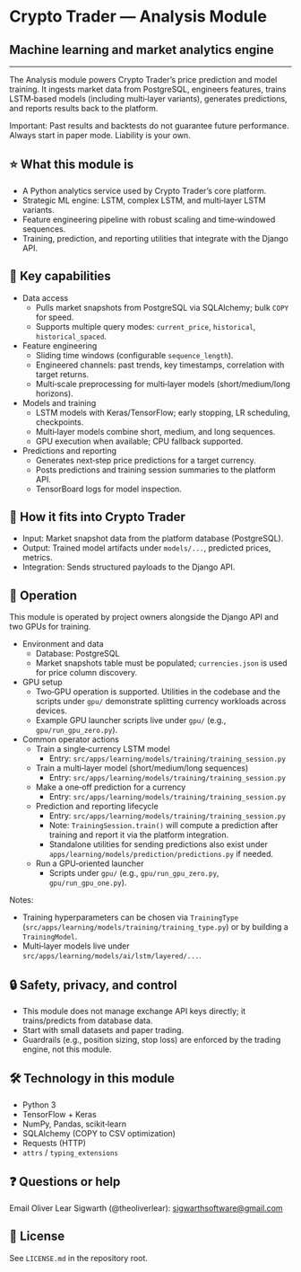 # Crypto Trader — Analysis Module
## Machine learning and market analytics engine

---

The Analysis module powers Crypto Trader’s price prediction and model 
training. It ingests market data from PostgreSQL, engineers features, trains
LSTM‑based models (including multi‑layer variants), generates predictions, and
reports results back to the platform.

Important: Past results and backtests do not guarantee future performance.
Always start in paper mode. Liability is your own.

## ⭐️ What this module is
- A Python analytics service used by Crypto Trader’s core platform.
- Strategic ML engine: LSTM, complex LSTM, and multi‑layer LSTM variants.
- Feature engineering pipeline with robust scaling and time‑windowed sequences.
- Training, prediction, and reporting utilities that integrate with the Django
  API.

## 🧭 Key capabilities
- Data access
  - Pulls market snapshots from PostgreSQL via SQLAlchemy; bulk `COPY` for
    speed.
  - Supports multiple query modes: `current_price`, `historical`,
    `historical_spaced`.
- Feature engineering
  - Sliding time windows (configurable `sequence_length`).
  - Engineered channels: past trends, key timestamps, correlation with target 
    returns.
  - Multi‑scale preprocessing for multi‑layer models (short/medium/long
    horizons).
- Models and training
  - LSTM models with Keras/TensorFlow; early stopping, LR scheduling,
    checkpoints.
  - Multi‑layer models combine short, medium, and long sequences.
  - GPU execution when available; CPU fallback supported.
- Predictions and reporting
  - Generates next‑step price predictions for a target currency.
  - Posts predictions and training session summaries to the platform API.
  - TensorBoard logs for model inspection.

## 🔗 How it fits into Crypto Trader
- Input: Market snapshot data from the platform database (PostgreSQL).
- Output: Trained model artifacts under `models/...`, predicted prices,
  metrics.
- Integration: Sends structured payloads to the Django API.

## 🧰 Operation
This module is operated by project owners alongside the Django API and two
GPUs for training.

- Environment and data
  - Database: PostgreSQL
  - Market snapshots table must be populated; `currencies.json` is used for
    price column discovery.
- GPU setup
  - Two‑GPU operation is supported. Utilities in the codebase and the scripts
    under `gpu/` demonstrate splitting currency workloads across devices.
  - Example GPU launcher scripts live under `gpu/` (e.g.,
    `gpu/run_gpu_zero.py`).
- Common operator actions
  - Train a single‑currency LSTM model
    - Entry: `src/apps/learning/models/training/training_session.py`
  - Train a multi‑layer model (short/medium/long sequences)
    - Entry: `src/apps/learning/models/training/training_session.py`
  - Make a one‑off prediction for a currency
    - Entry: `src/apps/learning/models/training/training_session.py`
  - Prediction and reporting lifecycle
    - Entry: `src/apps/learning/models/training/training_session.py`
    - Note: `TrainingSession.train()` will compute a prediction after training
      and report it via the platform integration.
    - Standalone utilities for sending predictions also exist under 
      `apps/learning/models/prediction/predictions.py` if needed.
  - Run a GPU‑oriented launcher
    - Scripts under `gpu/` (e.g., `gpu/run_gpu_zero.py`, 
     `gpu/run_gpu_one.py`).

Notes:
- Training hyperparameters can be chosen via `TrainingType` 
  (`src/apps/learning/models/training/training_type.py`) or by building a 
  `TrainingModel`.
- Multi‑layer models live under `src/apps/learning/models/ai/lstm/layered/...`.

## 🔒 Safety, privacy, and control
- This module does not manage exchange API keys directly; it trains/predicts 
  from database data.
- Start with small datasets and paper trading.
- Guardrails (e.g., position sizing, stop loss) are enforced by the trading
  engine, not this module.

## 🛠️ Technology in this module
- Python 3
- TensorFlow + Keras
- NumPy, Pandas, scikit‑learn
- SQLAlchemy (COPY to CSV optimization)
- Requests (HTTP)
- `attrs` / `typing_extensions`

## ❓ Questions or help
Email Oliver Lear Sigwarth (@theoliverlear): sigwarthsoftware@gmail.com

## 📄 License
See `LICENSE.md` in the repository root.
